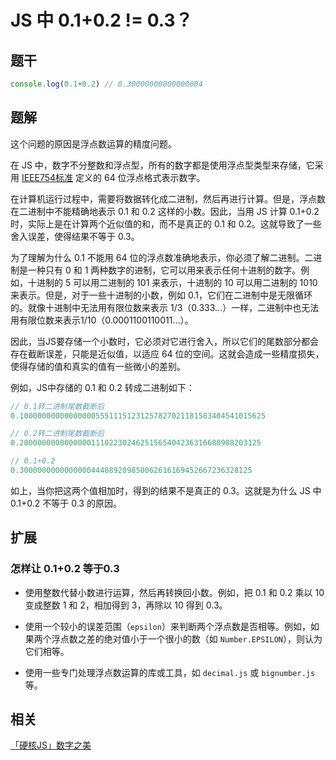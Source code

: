 # JS 中 0.1+0.2 != 0.3？

## 题干

```js
console.log(0.1+0.2) // 0.30000000000000004
```

## 题解

这个问题的原因是浮点数运算的精度问题。

在 JS 中，数字不分整数和浮点型，所有的数字都是使用浮点型类型来存储，它采用 [IEEE754标准](https://zh.wikipedia.org/wiki/IEEE_754) 定义的 64 位浮点格式表示数字。


在计算机运行过程中，需要将数据转化成二进制，然后再进行计算。但是，浮点数在二进制中不能精确地表示 0.1 和 0.2 这样的小数。因此，当用 JS 计算 0.1+0.2 时，实际上是在计算两个近似值的和，而不是真正的 0.1 和 0.2。这就导致了一些舍入误差，使得结果不等于 0.3。


为了理解为什么 0.1 不能用 64 位的浮点数准确地表示，你必须了解二进制。二进制是一种只有 0 和 1 两种数字的进制，它可以用来表示任何十进制的数字。例如，十进制的 5 可以用二进制的 101 来表示，十进制的 10 可以用二进制的 1010 来表示。但是，对于一些十进制的小数，例如 0.1，它们在二进制中是无限循环的。就像十进制中无法用有限位数来表示 1/3（0.333…）一样，二进制中也无法用有限位数来表示1/10（0.0001100110011…）。

因此，当JS要存储一个小数时，它必须对它进行舍入，所以它们的尾数部分都会存在截断误差，只能是近似值，以适应 64 位的空间。这就会造成一些精度损失，使得存储的值和真实的值有一些微小的差别。

例如，JS中存储的 0.1 和 0.2 转成二进制如下：

```js
// 0.1转二进制尾数截断后
0.1000000000000000055511151231257827021181583404541015625

// 0.2转二进制尾数截断后
0.200000000000000011102230246251565404236316680908203125

// 0.1+0.2
0.3000000000000000444089209850062616169452667236328125
```


如上，当你把这两个值相加时，得到的结果不是真正的 0.3。这就是为什么 JS 中 0.1+0.2 不等于 0.3 的原因。




## 扩展

### 怎样让 0.1+0.2 等于0.3

- 使用整数代替小数进行运算，然后再转换回小数。例如，把 0.1 和 0.2 乘以 10 变成整数 1 和 2，相加得到 3，再除以 10 得到 0.3。

- 使用一个较小的误差范围（`epsilon`）来判断两个浮点数是否相等。例如，如果两个浮点数之差的绝对值小于一个很小的数（如 `Number.EPSILON`），则认为它们相等。

- 使用一些专门处理浮点数运算的库或工具，如 `decimal.js` 或 `bignumber.js` 等。

## 相关

[「硬核JS」数字之美](https://juejin.cn/post/6897949585558208525)
